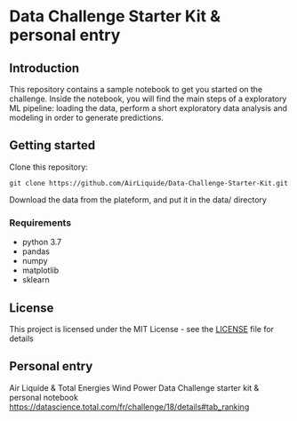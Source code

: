 # Data Challenge Starter Kit & personal entry

## Introduction
This repository contains a sample notebook to get you started on the challenge. Inside the notebook, you will find the main steps of a exploratory ML pipeline: loading the data, perform a short exploratory data analysis and modeling in order to generate predictions.

## Getting started

Clone this repository:
```
git clone https://github.com/AirLiquide/Data-Challenge-Starter-Kit.git
```

Download the data from the plateform, and put it in the data/ directory

### Requirements

* python 3.7
* pandas
* numpy
* matplotlib
* sklearn

## License

This project is licensed under the MIT License - see the [LICENSE](LICENSE) file for details

## Personal entry
Air Liquide & Total Energies Wind Power Data Challenge starter kit & personal notebook 
https://datascience.total.com/fr/challenge/18/details#tab_ranking
